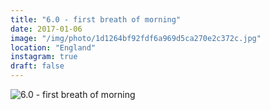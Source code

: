 ```yaml
---
title: "6.0 - first breath of morning"
date: 2017-01-06
image: "/img/photo/1d1264bf92fdf6a969d5ca270e2c372c.jpg"
location: "England"
instagram: true
draft: false
---
```


![6.0 - first breath of morning](/img/photo/1d1264bf92fdf6a969d5ca270e2c372c.jpg)
